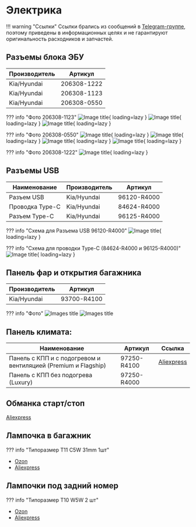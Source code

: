 # Электрика

!!! warning "Ссылки"
    Ссылки брались из сообщений в [Telegram-группе](https://t.me/Kia_Sportage_5_Turbo), поэтому приведены в информационных целях и не гарантируют оригинальность расходников и запчастей.


## Разъемы блока ЭБУ
| Производитель | Артикул   |
|---|---|
| Kia/Hyundai | 206308-1222 |
| Kia/Hyundai | 206308-1123 |
| Kia/Hyundai | 206308-0550 |


??? info "Фото 206308-1123"
    ![Image title](../images/206308-1123.jpg){ loading=lazy }
    ![Image title](../images/206308-1123_1.jpg){ loading=lazy }
    ![Image title](../images/206308-1123_2.jpg){ loading=lazy }


??? info "Фото 206308-0550"
    ![Image title](../images/206308-0550.jpg){ loading=lazy }
    ![Image title](../images/206308-0550_1.jpg){ loading=lazy }
    ![Image title](../images/206308-1123_3.jpg){ loading=lazy }
    ![Image title](../images/206308-1123_4.jpg){ loading=lazy }
    
??? info "Фото 206308-1222"
    ![Image title](../images/206308-1222.jpg){ loading=lazy }

## Разъемы USB

| Наименование | Производитель | Артикул |
|---|---|---|
| Разъем USB | Kia/Hyundai | 96120-R4000 |
| Проводка Type-C | Kia/Hyundai | 84624-R4000 |
| Разъем Type-C | Kia/Hyundai | 96125-R4000 |

??? info "Схема для Разъема USB 96120-R4000"
    ![Image title](../images/photo_2024-11-20_10-06-13.jpg){ loading=lazy }

??? info "Схема для проводки Type-C (84624-R4000 и 96125-R4000)"
    ![Image title](../images/photo_2025-09-15_10-34-50.jpg){ loading=lazy }

## Панель фар и открытия багажника

| Производитель | Артикул   |
|---|---|
| Kia/Hyundai | 93700-R4100 |

??? info "Фото"
    ![Images title](../images/panel_2.webp)
    ![Images title](../images/panel_1.webp)

## Панель климата: 

| Наименование | Артикул | Ссылка |
| --- | --- | --- |
|Панель с КПП и с подогревом и вентиляцией (Premium и Flagship) | 97250-R4100 | [Aliexpress](https://sl.aliexpress.ru/p?key=wTegVGx)
|Панель с КПП без подогрева (Luxury)| 97250-R4000 |


## Обманка старт/стоп

[Aliexpress](https://sl.aliexpress.ru/p?key=VcrqVPr)

## Лампочка в багажник

??? info "Типоразмер T11 C5W 31mm 1шт"

- [Ozon](https://ozon.ru/t/1Gvbu80)
- [Aliexpress](https://sl.aliexpress.ru/p?key=aDyhVEr)

## Лампочки под задний номер

??? info "Типоразмер T10 W5W 2 шт"

- [Ozon](https://ozon.ru/t/quCQgR7)
- [Aliexpress](https://sl.aliexpress.ru/p?key=wnyhVYb)